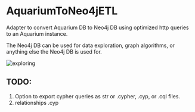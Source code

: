 # AquariumToNeo4jETL

Adapter to convert Aquarium DB to Neo4j DB using optimized http queries to an Aquarium instance.

The Neo4j DB can be used for data exploration, graph algorithms, or anything else the Neo4j DB is used for.

![exploring](/static/explore.gif)

## TODO:

1. Option to export cypher queries as str or .cypher, .cyp, or .cql files.
1. relationships .cyp